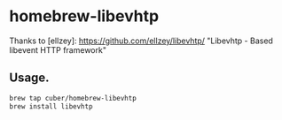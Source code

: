 homebrew-libevhtp
=================

Thanks to [ellzey]: https://github.com/ellzey/libevhtp/ "Libevhtp - Based libevent HTTP framework"

Usage.
-----------------
``` bash
brew tap cuber/homebrew-libevhtp
brew install libevhtp

```
